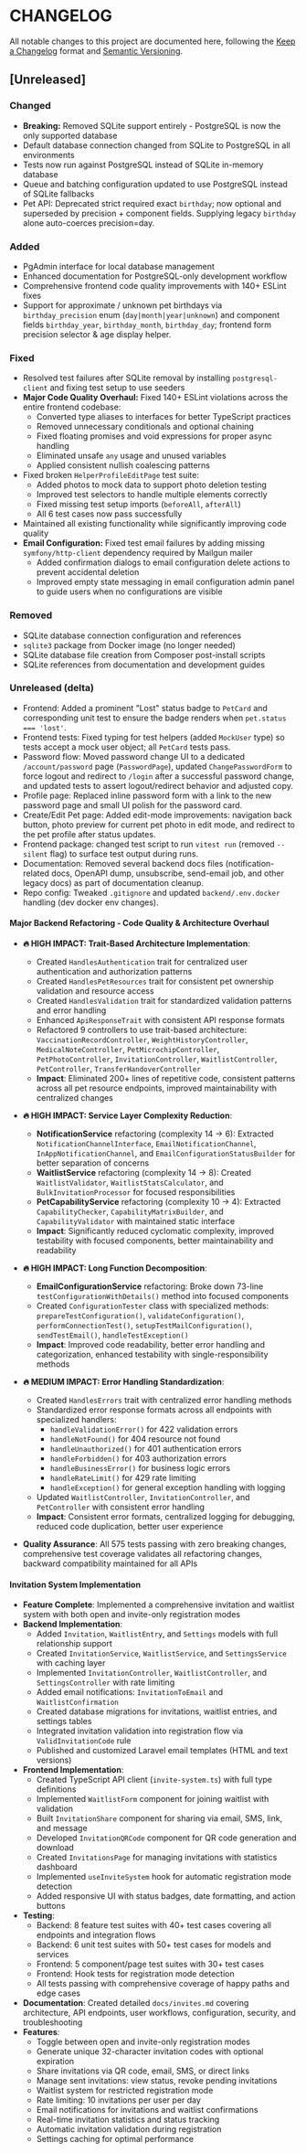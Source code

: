 # CHANGELOG

All notable changes to this project are documented here, following the [Keep a Changelog](https://keepachangelog.com/en/1.0.0/) format and [Semantic Versioning](https://semver.org/spec/v2.0.0.html).

## [Unreleased]

### Changed
- **Breaking:** Removed SQLite support entirely - PostgreSQL is now the only supported database
- Default database connection changed from SQLite to PostgreSQL in all environments
- Tests now run against PostgreSQL instead of SQLite in-memory database
- Queue and batching configuration updated to use PostgreSQL instead of SQLite fallbacks
- Pet API: Deprecated strict required exact `birthday`; now optional and superseded by precision + component fields. Supplying legacy `birthday` alone auto-coerces precision=day.

### Added

- PgAdmin interface for local database management
- Enhanced documentation for PostgreSQL-only development workflow
- Comprehensive frontend code quality improvements with 140+ ESLint fixes
- Support for approximate / unknown pet birthdays via `birthday_precision` enum (`day|month|year|unknown`) and component fields `birthday_year`, `birthday_month`, `birthday_day`; frontend form precision selector & age display helper.

### Fixed
- Resolved test failures after SQLite removal by installing `postgresql-client` and fixing test setup to use seeders
- **Major Code Quality Overhaul:** Fixed 140+ ESLint violations across the entire frontend codebase:
  - Converted type aliases to interfaces for better TypeScript practices
  - Removed unnecessary conditionals and optional chaining
  - Fixed floating promises and void expressions for proper async handling
  - Eliminated unsafe `any` usage and unused variables
  - Applied consistent nullish coalescing patterns
- Fixed broken `HelperProfileEditPage` test suite:
  - Added photos to mock data to support photo deletion testing
  - Improved test selectors to handle multiple elements correctly
  - Fixed missing test setup imports (`beforeAll`, `afterAll`)
  - All 6 test cases now pass successfully
- Maintained all existing functionality while significantly improving code quality
- **Email Configuration:** Fixed test email failures by adding missing `symfony/http-client` dependency required by Mailgun mailer
  - Added confirmation dialogs to email configuration delete actions to prevent accidental deletion
  - Improved empty state messaging in email configuration admin panel to guide users when no configurations are visible

### Removed
- SQLite database connection configuration and references
- `sqlite3` package from Docker image (no longer needed)
- SQLite database file creation from Composer post-install scripts
- SQLite references from documentation and development guides

### Unreleased (delta)
- Frontend: Added a prominent "Lost" status badge to `PetCard` and corresponding unit test to ensure the badge renders when `pet.status === 'lost'`.
- Frontend tests: Fixed typing for test helpers (added `MockUser` type) so tests accept a mock user object; all `PetCard` tests pass.
- Password flow: Moved password change UI to a dedicated `/account/password` page (`PasswordPage`), updated `ChangePasswordForm` to force logout and redirect to `/login` after a successful password change, and updated tests to assert logout/redirect behavior and adjusted copy.
- Profile page: Replaced inline password form with a link to the new password page and small UI polish for the password card.
- Create/Edit Pet page: Added edit-mode improvements: navigation back button, photo preview for current pet photo in edit mode, and redirect to the pet profile after status updates.
- Frontend package: changed test script to run `vitest run` (removed `--silent` flag) to surface test output during runs.
- Documentation: Removed several backend docs files (notification-related docs, OpenAPI dump, unsubscribe, send-email job, and other legacy docs) as part of documentation cleanup.
- Repo config: Tweaked `.gitignore` and updated `backend/.env.docker` handling (dev docker env changes).

#### Major Backend Refactoring - Code Quality & Architecture Overhaul
- **🔥 HIGH IMPACT: Trait-Based Architecture Implementation**:
  - Created `HandlesAuthentication` trait for centralized user authentication and authorization patterns
  - Created `HandlesPetResources` trait for consistent pet ownership validation and resource access
  - Created `HandlesValidation` trait for standardized validation patterns and error handling
  - Enhanced `ApiResponseTrait` with consistent API response formats
  - Refactored 9 controllers to use trait-based architecture: `VaccinationRecordController`, `WeightHistoryController`, `MedicalNoteController`, `PetMicrochipController`, `PetPhotoController`, `InvitationController`, `WaitlistController`, `PetController`, `TransferHandoverController`
  - **Impact**: Eliminated 200+ lines of repetitive code, consistent patterns across all pet resource endpoints, improved maintainability with centralized changes

- **🔥 HIGH IMPACT: Service Layer Complexity Reduction**:
  - **NotificationService** refactoring (complexity 14 → 6): Extracted `NotificationChannelInterface`, `EmailNotificationChannel`, `InAppNotificationChannel`, and `EmailConfigurationStatusBuilder` for better separation of concerns
  - **WaitlistService** refactoring (complexity 14 → 8): Created `WaitlistValidator`, `WaitlistStatsCalculator`, and `BulkInvitationProcessor` for focused responsibilities
  - **PetCapabilityService** refactoring (complexity 10 → 4): Extracted `CapabilityChecker`, `CapabilityMatrixBuilder`, and `CapabilityValidator` with maintained static interface
  - **Impact**: Significantly reduced cyclomatic complexity, improved testability with focused components, better maintainability and readability

- **🔥 HIGH IMPACT: Long Function Decomposition**:
  - **EmailConfigurationService** refactoring: Broke down 73-line `testConfigurationWithDetails()` method into focused components
  - Created `ConfigurationTester` class with specialized methods: `prepareTestConfiguration()`, `validateConfiguration()`, `performConnectionTest()`, `setupTestMailConfiguration()`, `sendTestEmail()`, `handleTestException()`
  - **Impact**: Improved code readability, better error handling and categorization, enhanced testability with single-responsibility methods

- **🔥 MEDIUM IMPACT: Error Handling Standardization**:
  - Created `HandlesErrors` trait with centralized error handling methods
  - Standardized error response formats across all endpoints with specialized handlers:
    - `handleValidationError()` for 422 validation errors
    - `handleNotFound()` for 404 resource not found
    - `handleUnauthorized()` for 401 authentication errors
    - `handleForbidden()` for 403 authorization errors
    - `handleBusinessError()` for business logic errors
    - `handleRateLimit()` for 429 rate limiting
    - `handleException()` for general exception handling with logging
  - Updated `WaitlistController`, `InvitationController`, and `PetController` with consistent error handling
  - **Impact**: Consistent error formats, centralized logging for debugging, reduced code duplication, better user experience

- **Quality Assurance**: All 575 tests passing with zero breaking changes, comprehensive test coverage validates all refactoring changes, backward compatibility maintained for all APIs

#### Invitation System Implementation
- **Feature Complete**: Implemented a comprehensive invitation and waitlist system with both open and invite-only registration modes
- **Backend Implementation**:
  - Added `Invitation`, `WaitlistEntry`, and `Settings` models with full relationship support
  - Created `InvitationService`, `WaitlistService`, and `SettingsService` with caching layer
  - Implemented `InvitationController`, `WaitlistController`, and `SettingsController` with rate limiting
  - Added email notifications: `InvitationToEmail` and `WaitlistConfirmation`
  - Created database migrations for invitations, waitlist entries, and settings tables
  - Integrated invitation validation into registration flow via `ValidInvitationCode` rule
  - Published and customized Laravel email templates (HTML and text versions)
- **Frontend Implementation**:
  - Created TypeScript API client (`invite-system.ts`) with full type definitions
  - Implemented `WaitlistForm` component for joining waitlist with validation
  - Built `InvitationShare` component for sharing via email, SMS, link, and message
  - Developed `InvitationQRCode` component for QR code generation and download
  - Created `InvitationsPage` for managing invitations with statistics dashboard
  - Implemented `useInviteSystem` hook for automatic registration mode detection
  - Added responsive UI with status badges, date formatting, and action buttons
- **Testing**:
  - Backend: 8 feature test suites with 40+ test cases covering all endpoints and integration flows
  - Backend: 6 unit test suites with 50+ test cases for models and services
  - Frontend: 5 component/page test suites with 30+ test cases
  - Frontend: Hook tests for registration mode detection
  - All tests passing with comprehensive coverage of happy paths and edge cases
- **Documentation**: Created detailed `docs/invites.md` covering architecture, API endpoints, user workflows, configuration, security, and troubleshooting
- **Features**:
  - Toggle between open and invite-only registration modes
  - Generate unique 32-character invitation codes with optional expiration
  - Share invitations via QR code, email, SMS, or direct links
  - Manage sent invitations: view status, revoke pending invitations
  - Waitlist system for restricted registration mode
  - Rate limiting: 10 invitations per user per day
  - Email notifications for invitations and waitlist confirmations
  - Real-time invitation statistics and status tracking
  - Automatic invitation validation during registration
  - Settings caching for optimal performance

